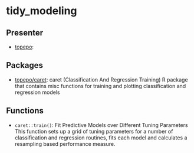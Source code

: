 tidy\_modeling
================

Presenter
---------

-   [topepo](https://github.com/topepo):

Packages
--------

-   [topepo/caret](https://github.com/topepo/caret): caret (Classification And Regression Training) R package that contains misc functions for training and plotting classification and regression models

Functions
---------

-   `caret::train()`: Fit Predictive Models over Different Tuning Parameters This function sets up a grid of tuning parameters for a number of classification and regression routines, fits each model and calculates a resampling based performance measure.
